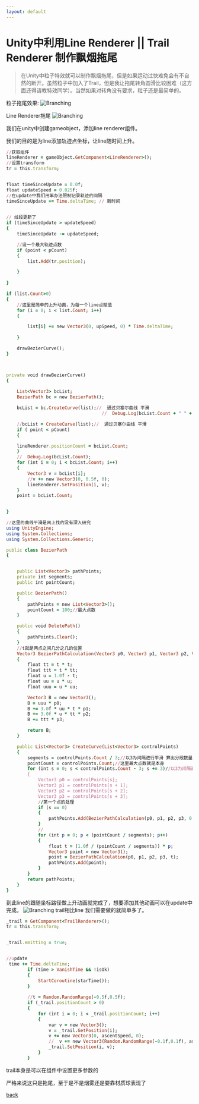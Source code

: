 ```yaml
---
layout: default
---
```



# Unity中利用Line Renderer || Trail Renderer 制作飘烟拖尾

>在Unity中粒子特效就可以制作飘烟拖尾，但是如果运动过快难免会有不自然的断开。虽然粒子中加入了Trail，但是我让拖尾转角圆滑比较困难（这方面还得请教特效同学）。当然如果对转角没有要求，粒子还是最简单的。

粒子拖尾效果:
![Branching](../assets/img/tail_smoke/test1.gif)

Line Renderer拖尾
![Branching](../assets/img/tail_smoke/test2.gif)

我们在unity中创建gameobject，添加line renderer组件。

我们的目的是为line添加轨迹点坐标，让line随时间上升。

```ruby
//获取组件
lineRenderer = gameObject.GetComponent<LineRenderer>();
//设置transform
tr = this.transform;


float timeSinceUpdate = 0.0f;
float updateSpeed = 0.025f;
//在update中我们用笨办法限制记录轨迹的间隔
timeSinceUpdate += Time.deltaTime; // 新时间

    
// 线段更新了
if (timeSinceUpdate > updateSpeed)
{
    timeSinceUpdate -= updateSpeed;

    //设一个最大轨迹点数
    if (point < pCount)
    {
        list.Add(tr.position);

    } 
    
}

if (list.Count>0)
{
    //这里是简单的上升动画，为每一个line点赋值
    for (i = 0; i < list.Count; i++)
    {

        list[i] += new Vector3(0, upSpeed, 0) * Time.deltaTime;
        
    }

    drawBezierCurve();
}



private void drawBezierCurve()
{
    
    List<Vector3> bcList;
    BezierPath bc = new BezierPath();

    bcList = bc.CreateCurve(list);//  通过贝塞尔曲线 平滑
                                    //	Debug.Log(bcList.Count + " " + list.Count);

    //bcList = CreateCurve(list);//  通过贝塞尔曲线 平滑
    if ( point < pCount)
    {

    lineRenderer.positionCount = bcList.Count;
    }
    //	Debug.Log(bcList.Count);
    for (int i = 0; i < bcList.Count; i++)
    {
        Vector3 v = bcList[i];
        //v += new Vector3(0, 0.5f, 0);
        lineRenderer.SetPosition(i, v);
    }
    point = bcList.Count;
    

}

```

```ruby
//这里的曲线平滑是网上找的没有深入研究
using UnityEngine;
using System.Collections;
using System.Collections.Generic;

public class BezierPath
{


	public List<Vector3> pathPoints;
	private int segments;
	public int pointCount;

	public BezierPath()
	{
		pathPoints = new List<Vector3>();
		pointCount = 100;//最大点数
	}

	public void DeletePath()
	{
		pathPoints.Clear();
	}
	//t就是两点之间几分之几的位置
	Vector3 BezierPathCalculation(Vector3 p0, Vector3 p1, Vector3 p2, Vector3 p3, float t)
	{
		float tt = t * t;
		float ttt = t * tt;
		float u = 1.0f - t;
		float uu = u * u;
		float uuu = u * uu;

		Vector3 B = new Vector3();
		B = uuu * p0;
		B += 3.0f * uu * t * p1;
		B += 3.0f * u * tt * p2;
		B += ttt * p3;

		return B;
	}

	public List<Vector3> CreateCurve(List<Vector3> controlPoints)
	{
		segments = controlPoints.Count / 3;//以3为间隔进行平滑 算出分段数量
		pointCount = controlPoints.Count;//这里最大点数就是本身
		for (int s = 0; s < controlPoints.Count - 3; s += 3)//以3为间隔遍历所有点
		{
			Vector3 p0 = controlPoints[s];
			Vector3 p1 = controlPoints[s + 1];
			Vector3 p2 = controlPoints[s + 2];
			Vector3 p3 = controlPoints[s + 3];
			//第一个点的处理
			if (s == 0)
			{
				pathPoints.Add(BezierPathCalculation(p0, p1, p2, p3, 0.0f));
			}
			//
			for (int p = 0; p < (pointCount / segments); p++)
			{
				float t = (1.0f / (pointCount / segments)) * p;
				Vector3 point = new Vector3();
				point = BezierPathCalculation(p0, p1, p2, p3, t);
				pathPoints.Add(point);
			}
		}
		return pathPoints;
	}
}

```
到此line的跟随坐标路径做上升动画就完成了，想要添加其他动画可以在update中完成。
![Branching](../assets/img/tail_smoke/lineRenderer.gif)
trail相比line 我们需要做的就简单多了。

```ruby
_trail = GetComponent<TrailRenderer>();
tr = this.transform;


_trail.emitting = true;


//update
 time += Time.deltaTime;
        if (time > VanishTime && !isOk)
        {
            StartCoroutine(starTime());
        }
       
        //t = Random.RandomRange(-0.5f,0.5f);
        if (_trail.positionCount > 0)
        {
            for (int i = 0; i < _trail.positionCount; i++)
            {
                var v = new Vector3();
                v = _trail.GetPosition(i);
                v += new Vector3(0, ascentSpeed, 0);
                //  v += new Vector3(Random.RandomRange(-0.1f,0.1f), ascentSpeed, Mathf.Sin(0.1f));
                _trail.SetPosition(i, v);
            }   
        }  
```
trail本身是可以在组件中设置更多参数的

严格来说这只是拖尾，至于是不是烟雾还是要靠材质球表现了


[back](../coding-page.html)